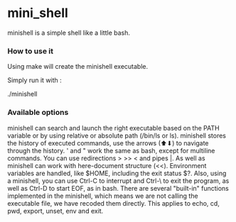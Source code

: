 # mini_shell

minishell is a simple shell like a little bash.

### How to use it
Using make will create the minishell executable.

Simply run it with :

./minishell

### Available options

minishell can search and launch the right executable based on the PATH variable or by using relative or absolute path (/bin/ls or ls).
minishell stores the history of executed commands, use the arrows (⬆⬇) to navigate through the history.
' and " work the same as bash, except for multiline commands.
You can use redirections > >> < and pipes |. As well as minishell can work with here-document structure (<<).
Environment variables are handled, like $HOME, including the exit status $?.
Also, using a minishell, you can use Ctrl-C to interrupt and Ctrl-\ to exit the program, as well as Ctrl-D to start EOF, as in bash.
There are several "built-in" functions implemented in the minishell, which means we are not calling the executable file, we have recoded them directly. This applies to echo, cd, pwd, export, unset, env and exit.
